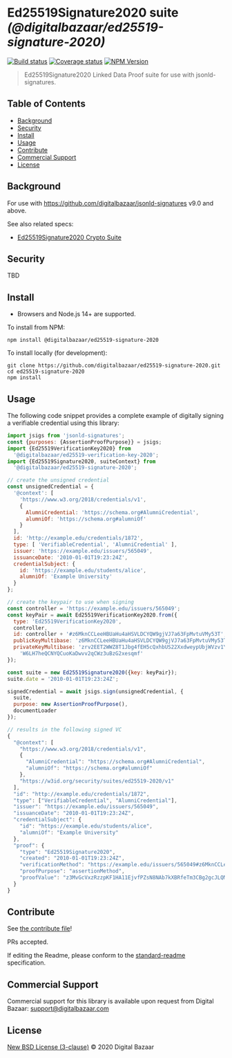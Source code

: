 # Ed25519Signature2020 suite _(@digitalbazaar/ed25519-signature-2020)_

[![Build status](https://img.shields.io/github/workflow/status/digitalbazaar/ed25519-signature-2020/Node.js%20CI)](https://github.com/digitalbazaar/ed25519-signature-2020/actions?query=workflow%3A%22Node.js+CI%22)
[![Coverage status](https://img.shields.io/codecov/c/github/digitalbazaar/ed25519-signature-2020)](https://codecov.io/gh/digitalbazaar/ed25519-signature-2020)
[![NPM Version](https://img.shields.io/npm/v/@digitalbazaar/ed25519-signature-2020.svg)](https://npm.im/digitalbazaar/ed25519-signature-2020)

> Ed25519Signature2020 Linked Data Proof suite for use with jsonld-signatures.

## Table of Contents

- [Background](#background)
- [Security](#security)
- [Install](#install)
- [Usage](#usage)
- [Contribute](#contribute)
- [Commercial Support](#commercial-support)
- [License](#license)

## Background

For use with https://github.com/digitalbazaar/jsonld-signatures v9.0 and above.

See also related specs:

* [Ed25519Signature2020 Crypto Suite](https://w3c-ccg.github.io/lds-ed25519-2020/)

## Security

TBD

## Install

- Browsers and Node.js 14+ are supported.

To install from NPM:

```
npm install @digitalbazaar/ed25519-signature-2020
```

To install locally (for development):

```
git clone https://github.com/digitalbazaar/ed25519-signature-2020.git
cd ed25519-signature-2020
npm install
```

## Usage

The following code snippet provides a complete example of digitally signing
a verifiable credential using this library:

```javascript
import jsigs from 'jsonld-signatures';
const {purposes: {AssertionProofPurpose}} = jsigs;
import {Ed25519VerificationKey2020} from
  '@digitalbazaar/ed25519-verification-key-2020';
import {Ed25519Signature2020, suiteContext} from
  '@digitalbazaar/ed25519-signature-2020';

// create the unsigned credential
const unsignedCredential = {
  '@context': [
    'https://www.w3.org/2018/credentials/v1',
    {
      AlumniCredential: 'https://schema.org#AlumniCredential',
      alumniOf: 'https://schema.org#alumniOf'
    }
  ],
  id: 'http://example.edu/credentials/1872',
  type: [ 'VerifiableCredential', 'AlumniCredential' ],
  issuer: 'https://example.edu/issuers/565049',
  issuanceDate: '2010-01-01T19:23:24Z',
  credentialSubject: {
    id: 'https://example.edu/students/alice',
    alumniOf: 'Example University'
  }
};

// create the keypair to use when signing
const controller = 'https://example.edu/issuers/565049';
const keyPair = await Ed25519VerificationKey2020.from({
  type: 'Ed25519VerificationKey2020',
  controller,
  id: controller + '#z6MknCCLeeHBUaHu4aHSVLDCYQW9gjVJ7a63FpMvtuVMy53T',
  publicKeyMultibase: 'z6MknCCLeeHBUaHu4aHSVLDCYQW9gjVJ7a63FpMvtuVMy53T',
  privateKeyMultibase: 'zrv2EET2WWZ8T1Jbg4fEH5cQxhbUS22XxdweypUbjWVzv1YD6VqYu' +
    'W6LH7heQCNYQCuoKaDwvv2qCWz3uBzG2xesqmf'
});

const suite = new Ed25519Signature2020({key: keyPair});
suite.date = '2010-01-01T19:23:24Z';

signedCredential = await jsigs.sign(unsignedCredential, {
  suite,
  purpose: new AssertionProofPurpose(),
  documentLoader
});

// results in the following signed VC
{
  "@context": [
    "https://www.w3.org/2018/credentials/v1",
    {
      "AlumniCredential": "https://schema.org#AlumniCredential",
      "alumniOf": "https://schema.org#alumniOf"
    },
    "https://w3id.org/security/suites/ed25519-2020/v1"
  ],
  "id": "http://example.edu/credentials/1872",
  "type": ["VerifiableCredential", "AlumniCredential"],
  "issuer": "https://example.edu/issuers/565049",
  "issuanceDate": "2010-01-01T19:23:24Z",
  "credentialSubject": {
    "id": "https://example.edu/students/alice",
    "alumniOf": "Example University"
  },
  "proof": {
    "type": "Ed25519Signature2020",
    "created": "2010-01-01T19:23:24Z",
    "verificationMethod": "https://example.edu/issuers/565049#z6MknCCLeeHBUaHu4aHSVLDCYQW9gjVJ7a63FpMvtuVMy53T",
    "proofPurpose": "assertionMethod",
    "proofValue": "z3MvGcVxzRzzpKF1HA11EjvfPZsN8NAb7kXBRfeTm3CBg2gcJLQM5hZNmj6Ccd9Lk4C1YueiFZvkSx4FuHVYVouQk"
  }
}
```

## Contribute

See [the contribute file](https://github.com/digitalbazaar/bedrock/blob/master/CONTRIBUTING.md)!

PRs accepted.

If editing the Readme, please conform to the
[standard-readme](https://github.com/RichardLitt/standard-readme) specification.

## Commercial Support

Commercial support for this library is available upon request from
Digital Bazaar: support@digitalbazaar.com

## License

[New BSD License (3-clause)](LICENSE) © 2020 Digital Bazaar
